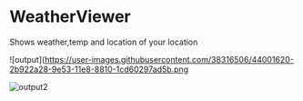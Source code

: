 # WeatherViewer
Shows weather,temp and location of your location

![output](https://user-images.githubusercontent.com/38316506/44001620-2b922a28-9e53-11e8-8810-1cd60297ad5b.png

![output2](https://user-images.githubusercontent.com/38316506/44001621-2bce4800-9e53-11e8-946a-3341add471ab.png)
